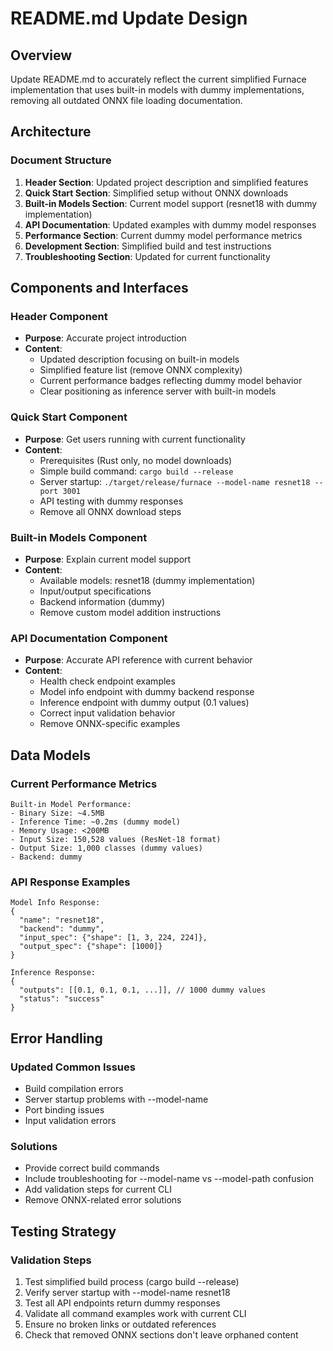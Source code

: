 # README.md Update Design

## Overview

Update README.md to accurately reflect the current simplified Furnace implementation that uses built-in models with dummy implementations, removing all outdated ONNX file loading documentation.

## Architecture

### Document Structure
1. **Header Section**: Updated project description and simplified features
2. **Quick Start Section**: Simplified setup without ONNX downloads
3. **Built-in Models Section**: Current model support (resnet18 with dummy implementation)
4. **API Documentation**: Updated examples with dummy model responses
5. **Performance Section**: Current dummy model performance metrics
6. **Development Section**: Simplified build and test instructions
7. **Troubleshooting Section**: Updated for current functionality

## Components and Interfaces

### Header Component
- **Purpose**: Accurate project introduction
- **Content**: 
  - Updated description focusing on built-in models
  - Simplified feature list (remove ONNX complexity)
  - Current performance badges reflecting dummy model behavior
  - Clear positioning as inference server with built-in models

### Quick Start Component
- **Purpose**: Get users running with current functionality
- **Content**:
  - Prerequisites (Rust only, no model downloads)
  - Simple build command: `cargo build --release`
  - Server startup: `./target/release/furnace --model-name resnet18 --port 3001`
  - API testing with dummy responses
  - Remove all ONNX download steps

### Built-in Models Component
- **Purpose**: Explain current model support
- **Content**:
  - Available models: resnet18 (dummy implementation)
  - Input/output specifications
  - Backend information (dummy)
  - Remove custom model addition instructions

### API Documentation Component
- **Purpose**: Accurate API reference with current behavior
- **Content**:
  - Health check endpoint examples
  - Model info endpoint with dummy backend response
  - Inference endpoint with dummy output (0.1 values)
  - Correct input validation behavior
  - Remove ONNX-specific examples

## Data Models

### Current Performance Metrics
```
Built-in Model Performance:
- Binary Size: ~4.5MB
- Inference Time: ~0.2ms (dummy model)
- Memory Usage: <200MB
- Input Size: 150,528 values (ResNet-18 format)
- Output Size: 1,000 classes (dummy values)
- Backend: dummy
```

### API Response Examples
```
Model Info Response:
{
  "name": "resnet18",
  "backend": "dummy",
  "input_spec": {"shape": [1, 3, 224, 224]},
  "output_spec": {"shape": [1000]}
}

Inference Response:
{
  "outputs": [[0.1, 0.1, 0.1, ...]], // 1000 dummy values
  "status": "success"
}
```

## Error Handling

### Updated Common Issues
- Build compilation errors
- Server startup problems with --model-name
- Port binding issues
- Input validation errors

### Solutions
- Provide correct build commands
- Include troubleshooting for --model-name vs --model-path confusion
- Add validation steps for current CLI
- Remove ONNX-related error solutions

## Testing Strategy

### Validation Steps
1. Test simplified build process (cargo build --release)
2. Verify server startup with --model-name resnet18
3. Test all API endpoints return dummy responses
4. Validate all command examples work with current CLI
5. Ensure no broken links or outdated references
6. Check that removed ONNX sections don't leave orphaned content